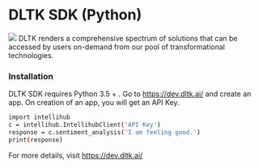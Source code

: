 # DLTK SDK (Python)

[![](https://intellihub.ai/static/img/logo-high.png)](https://dev.dltk.ai/)
DLTK renders a comprehensive spectrum of solutions that can be accessed by users on-demand from our pool of transformational technologies.

### Installation

DLTK SDK requires Python 3.5 + . Go to https://dev.dltk.ai/ and create an app. On creation of an app, you will get an API Key.

```sh
import intellihub
c = intellihub.IntellihubClient('API Key')
response = c.sentiment_analysis('I am feeling good.')
print(response)
```

For more details, visit https://dev.dltk.ai/
